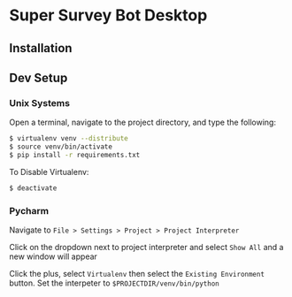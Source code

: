 # Super Survey Bot Desktop
## Installation

## Dev Setup
### Unix Systems
Open a terminal, navigate to the project directory, and type the following:

```bash
$ virtualenv venv --distribute
$ source venv/bin/activate
$ pip install -r requirements.txt
```

To Disable Virtualenv:

```bash
$ deactivate
```

### Pycharm
Navigate to `File > Settings > Project > Project Interpreter`

Click on the dropdown next to project interpreter and select `Show All` and a new window will appear

Click the plus, select `Virtualenv` then select the `Existing Environment` button. Set the interpeter to `$PROJECTDIR/venv/bin/python`